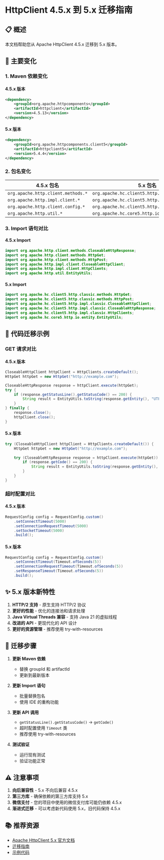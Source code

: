 # HttpClient 4.5.x 到 5.x 迁移指南

## 📋 概述

本文档帮助您从 Apache HttpClient 4.5.x 迁移到 5.x 版本。

## 🔄 主要变化

### 1. Maven 依赖变化

#### 4.5.x 版本
```xml
<dependency>
    <groupId>org.apache.httpcomponents</groupId>
    <artifactId>httpclient</artifactId>
    <version>4.5.13</version>
</dependency>
```

#### 5.x 版本
```xml
<dependency>
    <groupId>org.apache.httpcomponents.client5</groupId>
    <artifactId>httpclient5</artifactId>
    <version>5.4.4</version>
</dependency>
```

### 2. 包名变化

| 4.5.x 包名 | 5.x 包名 |
|------------|----------|
| `org.apache.http.client.methods.*` | `org.apache.hc.client5.http.classic.methods.*` |
| `org.apache.http.impl.client.*` | `org.apache.hc.client5.http.impl.classic.*` |
| `org.apache.http.client.config.*` | `org.apache.hc.client5.http.config.*` |
| `org.apache.http.util.*` | `org.apache.hc.core5.http.io.entity.*` |

### 3. Import 语句对比

#### 4.5.x Import
```java
import org.apache.http.client.methods.CloseableHttpResponse;
import org.apache.http.client.methods.HttpGet;
import org.apache.http.client.methods.HttpPost;
import org.apache.http.impl.client.CloseableHttpClient;
import org.apache.http.impl.client.HttpClients;
import org.apache.http.util.EntityUtils;
```

#### 5.x Import
```java
import org.apache.hc.client5.http.classic.methods.HttpGet;
import org.apache.hc.client5.http.classic.methods.HttpPost;
import org.apache.hc.client5.http.impl.classic.CloseableHttpClient;
import org.apache.hc.client5.http.impl.classic.CloseableHttpResponse;
import org.apache.hc.client5.http.impl.classic.HttpClients;
import org.apache.hc.core5.http.io.entity.EntityUtils;
```

## 🔧 代码迁移示例

### GET 请求对比

#### 4.5.x 版本
```java
CloseableHttpClient httpClient = HttpClients.createDefault();
HttpGet httpGet = new HttpGet("http://example.com");

CloseableHttpResponse response = httpClient.execute(httpGet);
try {
    if (response.getStatusLine().getStatusCode() == 200) {
        String result = EntityUtils.toString(response.getEntity(), "UTF-8");
    }
} finally {
    response.close();
    httpClient.close();
}
```

#### 5.x 版本
```java
try (CloseableHttpClient httpClient = HttpClients.createDefault()) {
    HttpGet httpGet = new HttpGet("http://example.com");
    
    try (CloseableHttpResponse response = httpClient.execute(httpGet)) {
        if (response.getCode() == 200) {
            String result = EntityUtils.toString(response.getEntity(), "UTF-8");
        }
    }
}
```

### 超时配置对比

#### 4.5.x 版本
```java
RequestConfig config = RequestConfig.custom()
    .setConnectTimeout(5000)
    .setConnectionRequestTimeout(5000)
    .setSocketTimeout(5000)
    .build();
```

#### 5.x 版本
```java
RequestConfig config = RequestConfig.custom()
    .setConnectTimeout(Timeout.ofSeconds(5))
    .setConnectionRequestTimeout(Timeout.ofSeconds(5))
    .setResponseTimeout(Timeout.ofSeconds(5))
    .build();
```

## ✨ 5.x 版本新特性

1. **HTTP/2 支持** - 原生支持 HTTP/2 协议
2. **更好的性能** - 优化的连接池和请求处理
3. **Java Virtual Threads 兼容** - 支持 Java 21 的虚拟线程
4. **改进的 API** - 更现代化的 API 设计
5. **更好的资源管理** - 推荐使用 try-with-resources

## 🚀 迁移步骤

1. **更新 Maven 依赖**
   - 替换 groupId 和 artifactId
   - 更新到最新版本

2. **更新 Import 语句**
   - 批量替换包名
   - 使用 IDE 的重构功能

3. **更新 API 调用**
   - `getStatusLine().getStatusCode()` → `getCode()`
   - 超时配置使用 `Timeout` 类
   - 推荐使用 try-with-resources

4. **测试验证**
   - 运行现有测试
   - 验证功能正常

## ⚠️ 注意事项

1. **向后兼容性** - 5.x 不向后兼容 4.5.x
2. **第三方库** - 确保依赖的第三方库支持 5.x
3. **微信支付** - 您的项目中使用的微信支付库可能仍依赖 4.5.x
4. **渐进式迁移** - 可以考虑新代码使用 5.x，旧代码保持 4.5.x

## 📚 推荐资源

- [Apache HttpClient 5.x 官方文档](https://hc.apache.org/httpcomponents-client-5.5.x/)
- [迁移指南](https://hc.apache.org/httpcomponents-client-5.5.x/migration-guide/)
- [示例代码](https://hc.apache.org/httpcomponents-client-5.5.x/examples.html)
